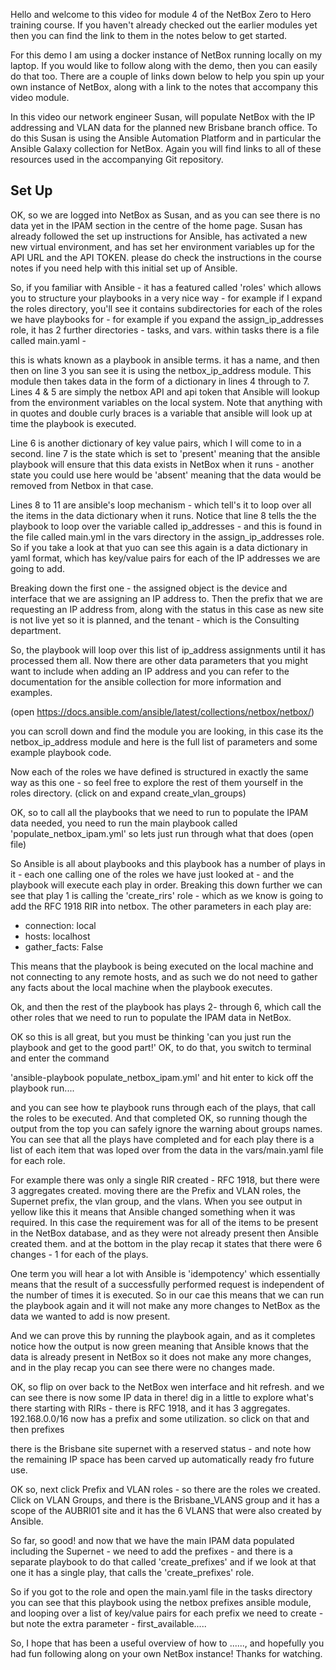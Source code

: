Hello and welcome to this video for module 4 of the NetBox Zero to Hero training course. If you haven't already checked out the earlier modules yet then you can find the link to them in the notes below to get started. 

For this demo I am using a docker instance of NetBox running locally on my laptop. If you would like to follow along with the demo, then you can easily do that too. There are a couple of links down below to help you spin up your own instance of NetBox, along with a link to the notes that accompany this video module. 

In this video our network engineer Susan, will populate NetBox with the IP addressing and VLAN data for the planned new Brisbane branch office. To do this Susan is using the Ansible Automation Platform and in particular the Ansible Galaxy collection for NetBox. Again you will find links to all of these resources used in the accompanying Git repository. 

## Set Up
OK, so we are logged into NetBox as Susan, and as you can see there is no data yet in the IPAM section in the centre of the home page. Susan has already followed the set up instructions for Ansible, has activated a new new virtual environment, and has set her environment variables up for the API URL and the API TOKEN. please do check the instructions in the course notes if you need help with this initial set up of Ansible. 

So, if you familiar with Ansible - it has a featured called 'roles' which allows you to structure your playbooks in a very nice way - for example if I expand the roles directory, you'll see it contains subdirectories for each of the roles we have playbooks for - for example if you expand the assign_ip_addresses role, it has 2 further directories - tasks, and vars. within tasks there is a file called main.yaml - 

this is whats known as a playbook in ansible terms. it has a name, and then then on line 3 you san see it is using the netbox_ip_address module. This module then takes data in the form of a dictionary in lines 4 through to 7. Lines 4 & 5 are simply the netbox API and api token that Ansible will lookup from the environment variables on the local system. Note that anything with in quotes and double curly braces is a variable that ansible will look up at time the playbook is executed. 

Line 6 is another dictionary of key value pairs, which I will come to in a second. line 7 is the state which is set to 'present' meaning that the ansible playbook will ensure that this data exists in NetBox when it runs - another state you could use here would be 'absent' meaning that the data would be removed from Netbox in that case. 

Lines 8 to 11 are ansible's loop mechanism - which tell's it to loop over all the items in the data dictionary when it runs. Notice that line 8 tells the the playbook to loop over the variable called ip_addresses - and this is found in the file called main.yml in the vars directory in the assign_ip_addresses role. So if you take a look at that yuo can see this again is a data dictionary in yaml format, which has key/value pairs for each of the IP addresses we are going to add. 

Breaking down the first one - the assigned object is the device and interface that we are assigning an IP address to. Then the prefix that we are requesting an IP address from, along with the status in this case as new site is not live yet so it is planned, and the tenant - which is the Consulting department.

So, the playbook will loop over this list of ip_address assignments until it has processed them all.  Now there are other data parameters that you might want to include when adding an IP address and you can refer to the documentation for the ansible collection for more information and examples. 

(open https://docs.ansible.com/ansible/latest/collections/netbox/netbox/) 

you can scroll down and find the module you are looking, in this case its the netbox_ip_address module and here is the full list of parameters and some example playbook code. 

Now each of the roles we have defined is structured in exactly the same way as this one - so feel free to explore the rest of them yourself in the roles directory. (click on and expand create_vlan_groups)

OK, so to call all the playbooks that we need to run to populate the IPAM data needed, you need to run the main playbook called 'populate_netbox_ipam.yml' so lets just run through what that does (open file)

So Ansible is all about playbooks and this playbook has a number of plays in it - each one calling one of the roles we have just looked at - and the playbook will execute each play in order.  Breaking this down further we can see that play 1 is calling the 'create_rirs' role - which as we know is going to add the RFC 1918 RIR into netbox. The other parameters in each play are: 

- connection: local 
- hosts: localhost
- gather_facts: False

This means that the playbook is being executed on the local machine and not connecting to any remote hosts, and as such we do not need to gather any facts about the local machine when the playbook executes. 

Ok, and then the rest of the playbook has plays 2- through 6, which call the other roles that we need to run to populate the IPAM data in NetBox. 

OK so this is all great, but you must be thinking 'can you just run the playbook and get to the good part!' OK, to do that, you switch to terminal and enter the command

'ansible-playbook populate_netbox_ipam.yml' and hit enter to kick off the playbook run....

and you can see how te playbook runs through each of the plays, that call the roles to be executed. And that completed OK, so running though the output from the top you can safely ignore the warning about groups names. You can see that all the plays have completed and for each play there is a list of each item that was loped over from the data in the vars/main.yaml file for each role. 

For example there was only a single RIR created - RFC 1918, but there were 3 aggregates created. moving there are the Prefix and VLAN roles, the Supernet prefix, the vlan group, and the vlans. When you see output in yellow like this it means that Ansible changed something when it was required. In this case the requirement was for all of the items to be present in the NetBox database, and as they were not already present then Ansible created them. and at the bottom in the play recap it states that there were 6 changes - 1 for each of the plays. 

One term you will hear a lot with Ansible is 'idempotency' which essentially means that the result of a successfully performed request is independent of the number of times it is executed. So in our cae this means that we can run the playbook again and it will not make any more changes to NetBox as the data we wanted to add is now present. 

And we can prove this by running the playbook again, and as it completes notice how the output is now green meaning that Ansible knows that the data is already present in NetBox so it does not make any more changes, and in the play recap you can see there were no changes made. 

OK, so flip on over back to the NetBox wen interface and hit refresh. and we can see there is now some IP data in there! dig in a little to explore what's there starting with RIRs - there is RFC 1918, and it has 3 aggregates. 192.168.0.0/16 now has a prefix and some utilization. so click on that and then prefixes

there is the Brisbane site supernet with a reserved status - and note how the remaining IP space has been carved up automatically ready fro future use. 

OK so, next click Prefix and VLAN roles - so there are the roles we created. Click on VLAN Groups, and there is the Brisbane_VLANS group and it has a scope of the AUBRI01 site and it has the 6 VLANS that were also created by Ansible. 

So far, so good! and now that we have the main IPAM data populated including the Supernet - we need to add the prefixes - and there is a separate playbook to do that called 'create_prefixes' and if we look at that one it has a single play, that calls the 'create_prefixes' role. 

So if you got to the role and open the main.yaml file in the tasks directory you can see that this playbook using the netbox prefixes ansible module, and looping over a list of key/value pairs for each prefix we need to create  - but note the extra parameter - first_available.....




So, I hope that has been a useful overview of how to ......, and hopefully you had fun following along on your own NetBox instance! Thanks for watching.